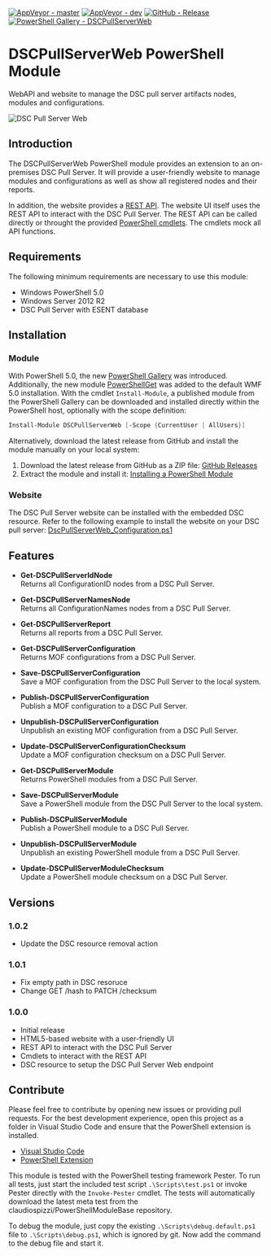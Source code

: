 [![AppVeyor - master](https://img.shields.io/appveyor/ci/claudiospizzi/DSCPullServerWeb/master.svg)](https://ci.appveyor.com/project/claudiospizzi/DSCPullServerWeb/branch/master)
[![AppVeyor - dev](https://img.shields.io/appveyor/ci/claudiospizzi/DSCPullServerWeb/dev.svg)](https://ci.appveyor.com/project/claudiospizzi/DSCPullServerWeb/branch/dev)
[![GitHub - Release](https://img.shields.io/github/release/claudiospizzi/DSCPullServerWeb.svg)](https://github.com/claudiospizzi/DSCPullServerWeb/releases)
[![PowerShell Gallery - DSCPullServerWeb](https://img.shields.io/badge/PowerShell_Gallery-DSCPullServerWeb-0072C6.svg)](https://www.powershellgallery.com/packages/DSCPullServerWeb)


# DSCPullServerWeb PowerShell Module

WebAPI and website to manage the DSC pull server artifacts nodes, modules and
configurations.

![DSC Pull Server Web](https://raw.githubusercontent.com/claudiospizzi/DSCPullServerWeb/dev/Assets/configurations.png)


## Introduction

The DSCPullServerWeb PowerShell module provides an extension to an on-premises
DSC Pull Server. It will provide a user-friendly website to manage modules and
configurations as well as show all registered nodes and their reports.

In addition, the website provides a [REST API]. The website UI itself uses the
REST API to interact with the DSC Pull Server. The REST API can be called
directly or throught the provided [PowerShell cmdlets](#features). The cmdlets
mock all API functions.


## Requirements

The following minimum requirements are necessary to use this module:

* Windows PowerShell 5.0
* Windows Server 2012 R2
* DSC Pull Server with ESENT database


## Installation

### Module

With PowerShell 5.0, the new [PowerShell Gallery] was introduced. Additionally,
the new module [PowerShellGet] was added to the default WMF 5.0 installation.
With the cmdlet `Install-Module`, a published module from the PowerShell Gallery
can be downloaded and installed directly within the PowerShell host, optionally
with the scope definition:

```powershell
Install-Module DSCPullServerWeb [-Scope {CurrentUser | AllUsers}]
```

Alternatively, download the latest release from GitHub and install the module
manually on your local system:

1. Download the latest release from GitHub as a ZIP file: [GitHub Releases]
2. Extract the module and install it: [Installing a PowerShell Module]

### Website

The DSC Pull Server website can be installed with the embedded DSC resource.
Refer to the following example to install the website on your DSC pull server:
[DscPullServerWeb_Configuration.ps1](https://github.com/claudiospizzi/DSCPullServerWeb/blob/dev/Modules/DSCPullServerWeb/Examples/DscPullServerWeb_Configuration.ps1)


## Features

* **Get-DSCPullServerIdNode**  
  Returns all ConfigurationID nodes from a DSC Pull Server.

* **Get-DSCPullServerNamesNode**  
  Returns all ConfigurationNames nodes from a DSC Pull Server.

* **Get-DSCPullServerReport**  
  Returns all reports from a DSC Pull Server.

* **Get-DSCPullServerConfiguration**  
  Returns MOF configurations from a DSC Pull Server.

* **Save-DSCPullServerConfiguration**  
  Save a MOF configuration from the DSC Pull Server to the local system.

* **Publish-DSCPullServerConfiguration**  
  Publish a MOF configuration to a DSC Pull Server.

* **Unpublish-DSCPullServerConfiguration**  
  Unpublish an existing MOF configuration from a DSC Pull Server.

* **Update-DSCPullServerConfigurationChecksum**  
  Update a MOF configuration checksum on a DSC Pull Server.

* **Get-DSCPullServerModule**  
  Returns PowerShell modules from a DSC Pull Server.

* **Save-DSCPullServerModule**  
  Save a PowerShell module from the DSC Pull Server to the local system.

* **Publish-DSCPullServerModule**  
  Publish a PowerShell module to a DSC Pull Server.

* **Unpublish-DSCPullServerModule**  
  Unpublish an existing PowerShell module from a DSC Pull Server.

* **Update-DSCPullServerModuleChecksum**  
  Update a PowerShell module checksum on a DSC Pull Server.


## Versions

### 1.0.2

* Update the DSC resource removal action

### 1.0.1

* Fix empty path in DSC resoruce
* Change GET /hash to PATCH /checksum

### 1.0.0

* Initial release
* HTML5-based website with a user-friendly UI
* REST API to interact with the DSC Pull Server
* Cmdlets to interact with the REST API
* DSC resource to setup the DSC Pull Server Web endpoint


## Contribute

Please feel free to contribute by opening new issues or providing pull requests.
For the best development experience, open this project as a folder in Visual
Studio Code and ensure that the PowerShell extension is installed.

* [Visual Studio Code]
* [PowerShell Extension]

This module is tested with the PowerShell testing framework Pester. To run all
tests, just start the included test script `.\Scripts\test.ps1` or invoke Pester
directly with the `Invoke-Pester` cmdlet. The tests will automatically download
the latest meta test from the claudiospizzi/PowerShellModuleBase repository.

To debug the module, just copy the existing `.\Scripts\debug.default.ps1` file
to `.\Scripts\debug.ps1`, which is ignored by git. Now add the command to the
debug file and start it.



[REST API]: (https://github.com/claudiospizzi/DSCPullServerWeb/blob/dev/RESTAPI.md)

[PowerShell Gallery]: https://www.powershellgallery.com/packages/DSCPullServerWeb
[PowerShellGet]: https://technet.microsoft.com/en-us/library/dn807169.aspx

[GitHub Releases]: https://github.com/claudiospizzi/DSCPullServerWeb/releases
[Installing a PowerShell Module]: https://msdn.microsoft.com/en-us/library/dd878350

[Visual Studio Code]: https://code.visualstudio.com/
[PowerShell Extension]: https://marketplace.visualstudio.com/items?itemName=ms-vscode.PowerShell
